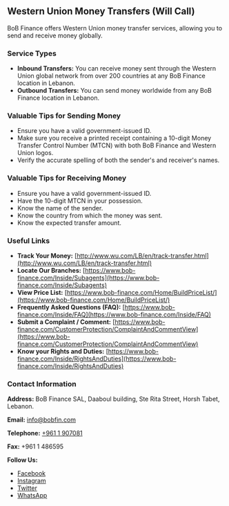 ## Western Union Money Transfers (Will Call)

BoB Finance offers Western Union money transfer services, allowing you to send and receive money globally.

### Service Types

*   **Inbound Transfers:** You can receive money sent through the Western Union global network from over 200 countries at any BoB Finance location in Lebanon.
*   **Outbound Transfers:** You can send money worldwide from any BoB Finance location in Lebanon.

### Valuable Tips for Sending Money

*   Ensure you have a valid government-issued ID.
*   Make sure you receive a printed receipt containing a 10-digit Money Transfer Control Number (MTCN) with both BoB Finance and Western Union logos.
*   Verify the accurate spelling of both the sender's and receiver's names.

### Valuable Tips for Receiving Money

*   Ensure you have a valid government-issued ID.
*   Have the 10-digit MTCN in your possession.
*   Know the name of the sender.
*   Know the country from which the money was sent.
*   Know the expected transfer amount.

### Useful Links

*   **Track Your Money:** [http://www.wu.com/LB/en/track-transfer.html](http://www.wu.com/LB/en/track-transfer.html)
*   **Locate Our Branches:** [https://www.bob-finance.com/Inside/Subagents](https://www.bob-finance.com/Inside/Subagents)
*   **View Price List:** [https://www.bob-finance.com/Home/BuildPriceList/](https://www.bob-finance.com/Home/BuildPriceList/)
*   **Frequently Asked Questions (FAQ):** [https://www.bob-finance.com/Inside/FAQ](https://www.bob-finance.com/Inside/FAQ)
*   **Submit a Complaint / Comment:** [https://www.bob-finance.com/CustomerProtection/ComplaintAndCommentView](https://www.bob-finance.com/CustomerProtection/ComplaintAndCommentView)
*   **Know your Rights and Duties:** [https://www.bob-finance.com/Inside/RightsAndDuties](https://www.bob-finance.com/Inside/RightsAndDuties)

### Contact Information

**Address:**
BoB Finance SAL, Daaboul building, Ste Rita Street, Horsh Tabet, Lebanon.

**Email:** [info@bobfin.com](mailto:info@bobfin.com)

**Telephone:** [+961 1 907081](tel:+9611907081)

**Fax:** +961 1 486595

**Follow Us:**
*   [Facebook](https://www.facebook.com/BobFinanceSal)
*   [Instagram](https://www.instagram.com/BoB_Finance)
*   [Twitter](https://twitter.com/BoBFinance2)
*   [WhatsApp](https://api.whatsapp.com/send?phone=96181236424)